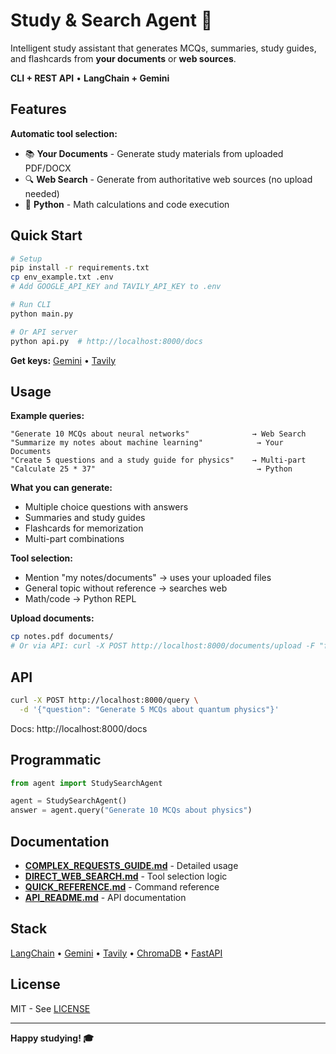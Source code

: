 # Study & Search Agent 🤖

Intelligent study assistant that generates MCQs, summaries, study guides, and flashcards from **your documents** or **web sources**.

**CLI + REST API** • **LangChain + Gemini**

## Features

**Automatic tool selection:**
- 📚 **Your Documents** - Generate study materials from uploaded PDF/DOCX
- 🔍 **Web Search** - Generate from authoritative web sources (no upload needed)
- 🐍 **Python** - Math calculations and code execution

## Quick Start

```bash
# Setup
pip install -r requirements.txt
cp env_example.txt .env
# Add GOOGLE_API_KEY and TAVILY_API_KEY to .env

# Run CLI
python main.py

# Or API server
python api.py  # http://localhost:8000/docs
```

**Get keys:** [Gemini](https://aistudio.google.com/app/apikey) • [Tavily](https://tavily.com/)

## Usage

**Example queries:**
```
"Generate 10 MCQs about neural networks"              → Web Search
"Summarize my notes about machine learning"            → Your Documents
"Create 5 questions and a study guide for physics"    → Multi-part
"Calculate 25 * 37"                                    → Python
```

**What you can generate:**
- Multiple choice questions with answers
- Summaries and study guides  
- Flashcards for memorization
- Multi-part combinations

**Tool selection:**
- Mention "my notes/documents" → uses your uploaded files
- General topic without reference → searches web
- Math/code → Python REPL

**Upload documents:**
```bash
cp notes.pdf documents/
# Or via API: curl -X POST http://localhost:8000/documents/upload -F "file=@notes.pdf"
```

## API

```bash
curl -X POST http://localhost:8000/query \
  -d '{"question": "Generate 5 MCQs about quantum physics"}'
```

Docs: http://localhost:8000/docs

## Programmatic

```python
from agent import StudySearchAgent

agent = StudySearchAgent()
answer = agent.query("Generate 10 MCQs about physics")
```

## Documentation

- **[COMPLEX_REQUESTS_GUIDE.md](COMPLEX_REQUESTS_GUIDE.md)** - Detailed usage
- **[DIRECT_WEB_SEARCH.md](DIRECT_WEB_SEARCH.md)** - Tool selection logic
- **[QUICK_REFERENCE.md](QUICK_REFERENCE.md)** - Command reference
- **[API_README.md](API_README.md)** - API documentation

## Stack

[LangChain](https://langchain.com/) • [Gemini](https://ai.google.dev/) • [Tavily](https://tavily.com/) • [ChromaDB](https://trychroma.com/) • [FastAPI](https://fastapi.tiangolo.com/)

## License

MIT - See [LICENSE](LICENSE)

---

**Happy studying! 🎓**
